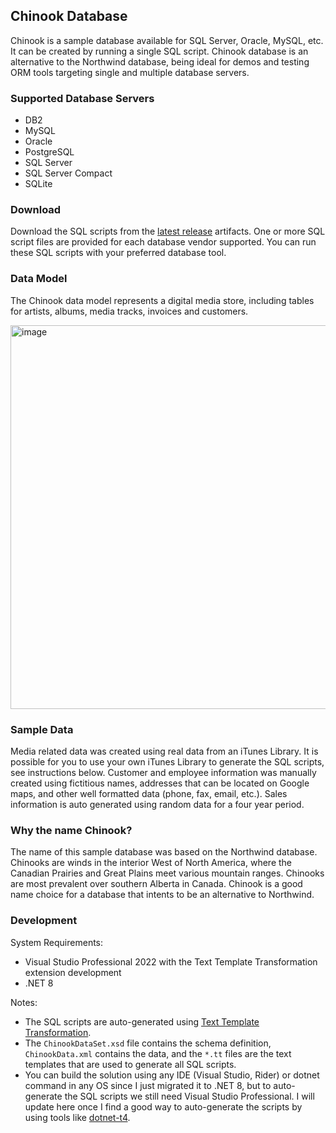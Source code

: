 ## Chinook Database

Chinook is a sample database available for SQL Server, Oracle, MySQL, etc. It can be created by running a single SQL script. Chinook database is an alternative to the Northwind database, being ideal for demos and testing ORM tools targeting single and multiple database servers.

### Supported Database Servers

* DB2
* MySQL
* Oracle
* PostgreSQL
* SQL Server
* SQL Server Compact
* SQLite

### Download
Download the SQL scripts from the [latest release](../../releases) artifacts. One or more SQL script files are provided for each database vendor supported. You can run these SQL scripts with your preferred database tool.

### Data Model

The Chinook data model represents a digital media store, including tables for artists, albums, media tracks, invoices and customers.

<img width="614" alt="image" src="https://github.com/lerocha/chinook-database/assets/135025/a23c9f80-73ff-48d0-9535-b0f1af820d6a">

### Sample Data

Media related data was created using real data from an iTunes Library. It is possible for you to use your own iTunes Library to generate the SQL scripts, see instructions below.
Customer and employee information was manually created using fictitious names, addresses that can be located on Google maps, and other well formatted data (phone, fax, email, etc.).
Sales information is auto generated using random data for a four year period.

### Why the name Chinook?

The name of this sample database was based on the Northwind database. Chinooks are winds in the interior West of North America, where the Canadian Prairies and Great Plains meet various mountain ranges. Chinooks are most prevalent over southern Alberta in Canada. Chinook is a good name choice for a database that intents to be an alternative to Northwind.

### Development

System Requirements:
* Visual Studio Professional 2022 with the Text Template Transformation extension development
* .NET 8

Notes:
* The SQL scripts are auto-generated using [Text Template Transformation](https://learn.microsoft.com/en-us/visualstudio/modeling/code-generation-and-t4-text-templates?view=vs-2022).
* The `ChinookDataSet.xsd` file contains the schema definition, `ChinookData.xml` contains the data, and the `*.tt` files are the text templates that are used to generate all SQL scripts.
* You can build the solution using any IDE (Visual Studio, Rider) or dotnet command in any OS since I just migrated it to .NET 8, but to auto-generate the SQL scripts we still need Visual Studio Professional. I will update here once I find a good way to auto-generate the scripts by using tools like [dotnet-t4](https://www.nuget.org/packages/dotnet-t4/).
